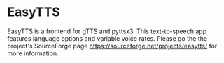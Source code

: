 # EasyTTS
EasyTTS is a frontend for gTTS and pyttsx3. This text-to-speech app features language options and variable voice rates. Please go the the project's SourceForge page https://sourceforge.net/projects/easytts/ for more information.
